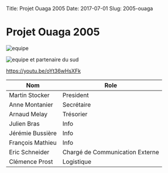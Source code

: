 Title: Projet Ouaga 2005
Date: 2017-07-01
Slug: 2005-ouaga

# Projet Ouaga 2005

![equipe]({static}/images/equipe.jpg "equipe")

![equipe et partenaire du sud]({static}/images/equipe%20et%20partenaire%20du%20sud.jpg "equipe et partenaire du sud")

https://youtu.be/oYt36wHsXFk

|Nom|Role
|--- |--- |
|Martin Stocker|President|
|Anne Montanier|Secrétaire|
|Arnaud Melay|Trésorier|
|Julien Bras|Info|
|Jérémie Bussière|Info|
|François Mathieu|Info|
|Eric Schneider|Chargé de Communication Externe|
|Clémence Prost|Logistique|